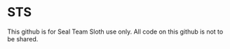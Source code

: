 STS
===

This github is for Seal Team Sloth use only.  All code on this github is not to be shared.

